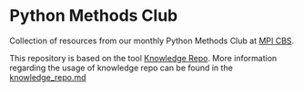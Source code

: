 # Python Methods Club
Collection of resources from our monthly Python Methods Club at [MPI CBS](https://www.cbs.mpg.de). 

This repository is based on the tool [Knowledge Repo](https://github.com/airbnb/knowledge-repo). 
More information regarding the usage of knowledge repo can be found in the [knowledge_repo.md](knowledge_repo.md) 

